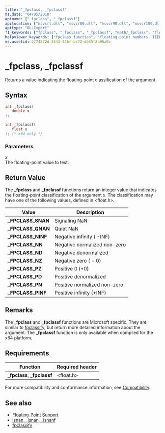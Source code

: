 ```yaml
---
title: "_fpclass, _fpclassf"
ms.date: "04/05/2018"
apiname: ["_fpclass", "_fpclassf"]
apilocation: ["msvcrt.dll", "msvcr80.dll", "msvcr90.dll", "msvcr100.dll", "msvcr100_clr0400.dll", "msvcr110.dll", "msvcr110_clr0400.dll", "msvcr120.dll", "msvcr120_clr0400.dll", "ucrtbase.dll", "api-ms-win-crt-math-l1-1-0.dll"]
apitype: "DLLExport"
f1_keywords: ["fpclass", "_fpclass", "_fpclassf", "math/_fpclass", "float/_fpclass", "math/_fpclassf"]
helpviewer_keywords: ["fpclass function", "floating-point numbers, IEEE representation", "_fpclass function", "_fpclassf function"]
ms.assetid: 2774872d-3543-446f-bc72-db85f8b95a6b
---
```

# _fpclass, _fpclassf

Returns a value indicating the floating-point classification of the argument.

## Syntax

```C
int _fpclass(
   double x
);

int _fpclassf(
   float x
); /* x64 only */
```

### Parameters

*x*<br/>
The floating-point value to test.

## Return Value

The **_fpclass** and **_fpclassf** functions return an integer value that indicates the floating-point classification of the argument *x*. The classification may have one of the following values, defined in \<float.h>.

|Value|Description|
|-----------|-----------------|
|**_FPCLASS_SNAN**|Signaling NaN|
|**_FPCLASS_QNAN**|Quiet NaN|
|**_FPCLASS_NINF**|Negative infinity ( -INF)|
|**_FPCLASS_NN**|Negative normalized non-zero|
|**_FPCLASS_ND**|Negative denormalized|
|**_FPCLASS_NZ**|Negative zero ( - 0)|
|**_FPCLASS_PZ**|Positive 0 (+0)|
|**_FPCLASS_PD**|Positive denormalized|
|**_FPCLASS_PN**|Positive normalized non-zero|
|**_FPCLASS_PINF**|Positive infinity (+INF)|

## Remarks

The **_fpclass** and **_fpclassf** functions are Microsoft specific. They are similar to [fpclassify](fpclassify.md), but return more detailed information about the argument. The **_fpclassf** function is only available when compiled for the x64 platform.

## Requirements

|Function|Required header|
|--------------|---------------------|
|**_fpclass**, **_fpclassf**|\<float.h>|

For more compatibility and conformance information, see [Compatibility](../../c-runtime-library/compatibility.md).

## See also

- [Floating-Point Support](../../c-runtime-library/floating-point-support.md)
- [isnan, _isnan, _isnanf](isnan-isnan-isnanf.md)
- [fpclassify](fpclassify.md)
